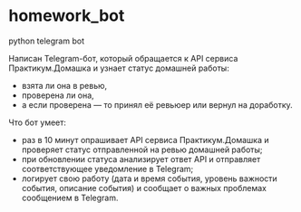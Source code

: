 # homework_bot
python telegram bot

Написан Telegram-бот, который обращается к API сервиса Практикум.Домашка и узнает статус домашней работы: 
  
- взята ли она в ревью,
- проверена ли она,
- а если проверена — то принял её ревьюер или вернул на доработку.

Что бот умеет:

- раз в 10 минут опрашивает API сервиса Практикум.Домашка и проверяет статус отправленной на ревью домашней работы;
- при обновлении статуса анализирует ответ API и отправляет соответствующее уведомление в Telegram;
- логирует свою работу (дата и время события, уровень важности события, описание события) и сообщает о важных проблемах сообщением в Telegram.
